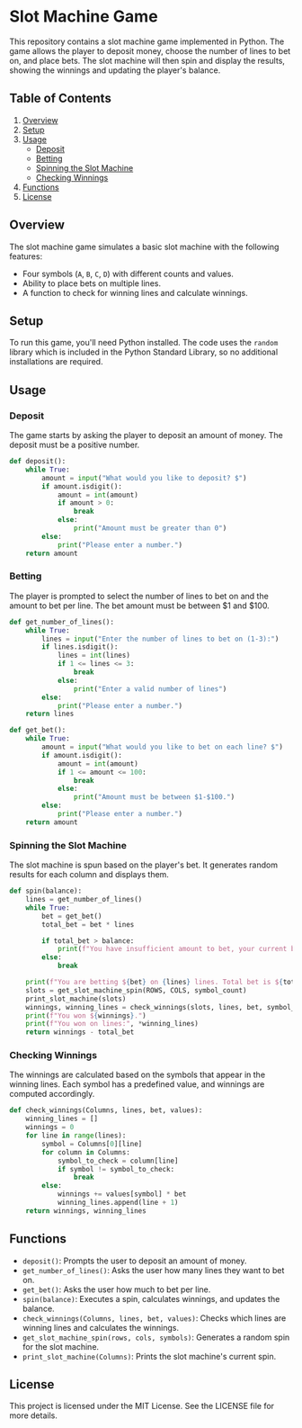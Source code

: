 # Slot Machine Game

This repository contains a slot machine game implemented in Python. The game allows the player to deposit money, choose the number of lines to bet on, and place bets. The slot machine will then spin and display the results, showing the winnings and updating the player's balance.

## Table of Contents

1. [Overview](#overview)
2. [Setup](#setup)
3. [Usage](#usage)
    - [Deposit](#deposit)
    - [Betting](#betting)
    - [Spinning the Slot Machine](#spinning-the-slot-machine)
    - [Checking Winnings](#checking-winnings)
4. [Functions](#functions)
5. [License](#license)

## Overview

The slot machine game simulates a basic slot machine with the following features:
- Four symbols (`A`, `B`, `C`, `D`) with different counts and values.
- Ability to place bets on multiple lines.
- A function to check for winning lines and calculate winnings.

## Setup

To run this game, you'll need Python installed. The code uses the `random` library which is included in the Python Standard Library, so no additional installations are required.

## Usage

### Deposit

The game starts by asking the player to deposit an amount of money. The deposit must be a positive number.

```python
def deposit():
    while True:
        amount = input("What would you like to deposit? $")
        if amount.isdigit():
            amount = int(amount)
            if amount > 0:
                break
            else:
                print("Amount must be greater than 0")
        else:
            print("Please enter a number.")
    return amount
```

### Betting

The player is prompted to select the number of lines to bet on and the amount to bet per line. The bet amount must be between $1 and $100.

```python
def get_number_of_lines():
    while True:
        lines = input("Enter the number of lines to bet on (1-3):")
        if lines.isdigit():
            lines = int(lines)
            if 1 <= lines <= 3:
                break
            else:
                print("Enter a valid number of lines")
        else:
            print("Please enter a number.")
    return lines

def get_bet():
    while True:
        amount = input("What would you like to bet on each line? $")
        if amount.isdigit():
            amount = int(amount)
            if 1 <= amount <= 100:
                break
            else:
                print("Amount must be between $1-$100.")
        else:
            print("Please enter a number.")
    return amount
```

### Spinning the Slot Machine

The slot machine is spun based on the player's bet. It generates random results for each column and displays them.

```python
def spin(balance):
    lines = get_number_of_lines()
    while True:
        bet = get_bet()
        total_bet = bet * lines

        if total_bet > balance:
            print(f"You have insufficient amount to bet, your current balance is ${balance}")
        else:
            break

    print(f"You are betting ${bet} on {lines} lines. Total bet is ${total_bet}")
    slots = get_slot_machine_spin(ROWS, COLS, symbol_count)
    print_slot_machine(slots)
    winnings, winning_lines = check_winnings(slots, lines, bet, symbol_value)
    print(f"You won ${winnings}.")
    print(f"You won on lines:", *winning_lines)
    return winnings - total_bet
```

### Checking Winnings

The winnings are calculated based on the symbols that appear in the winning lines. Each symbol has a predefined value, and winnings are computed accordingly.

```python
def check_winnings(Columns, lines, bet, values):
    winning_lines = []
    winnings = 0
    for line in range(lines):
        symbol = Columns[0][line]
        for column in Columns:
            symbol_to_check = column[line]
            if symbol != symbol_to_check:
                break
        else:
            winnings += values[symbol] * bet
            winning_lines.append(line + 1)
    return winnings, winning_lines
```

## Functions

- `deposit()`: Prompts the user to deposit an amount of money.
- `get_number_of_lines()`: Asks the user how many lines they want to bet on.
- `get_bet()`: Asks the user how much to bet per line.
- `spin(balance)`: Executes a spin, calculates winnings, and updates the balance.
- `check_winnings(Columns, lines, bet, values)`: Checks which lines are winning lines and calculates the winnings.
- `get_slot_machine_spin(rows, cols, symbols)`: Generates a random spin for the slot machine.
- `print_slot_machine(Columns)`: Prints the slot machine's current spin.

## License

This project is licensed under the MIT License. See the LICENSE file for more details.

